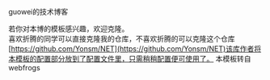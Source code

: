 guowei的技术博客

若你对本博的模板感兴趣，欢迎克隆。    
喜欢折腾的同学可以直接克隆我的仓库，不喜欢折腾的可以克隆这个仓库[https://github.com/Yonsm/NET](https://github.com/Yonsm/NET)该库作者将本模板的配置部分放到了配置文件里，只需稍稍配置便可使用了。
本模板转自webfrogs
